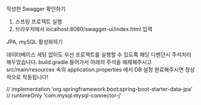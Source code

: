작성한 Swagger 확인하기

1. 스프링 프로젝트 실행
2. 브라우저에서 localhost:8080/swagger-ui/index.html 입력


JPA, mySQL 활성화하기 

데이터베이스 세팅 없이도 우선 프로젝트를 실행할 수 있도록 해당 디펜던시 주석처리 해두었습니다.
build.gradle 들어가서 아래의 주석을 해제해주시고 src/main/resources 속의 application.properties 에서 DB 설정 완료해주시면 정상적으로 작동됩니다!

//	implementation 'org.springframework.boot:spring-boot-starter-data-jpa'
//	runtimeOnly 'com.mysql:mysql-connector-j'
